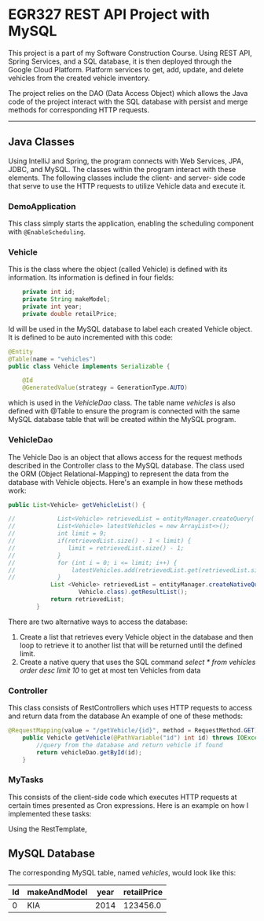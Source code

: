 # EGR327 REST API Project with MySQL

This project is a part of my Software Construction Course. Using REST API, Spring Services, and a SQL database, it is then deployed through the Google Cloud Platform.
Platform services to get, add, update, and delete vehicles from the created vehicle inventory.

The project relies on the DAO (Data Access Object) which allows the Java code of the project interact with the SQL database with persist and merge methods for corresponding HTTP requests.

***

## Java Classes
Using IntelliJ and Spring, the program connects with Web Services, JPA, JDBC, and MySQL. The classes within the program interact with these elements. The following classes include the client- and server- side code that serve to use the HTTP requests to utilize Vehicle data and execute it.

### DemoApplication
This class simply starts the application, enabling the scheduling component with ```@EnableScheduling```.

### Vehicle
This is the class where the object (called Vehicle) is defined with its information.
Its information is defined in four fields:
```java
    private int id;
    private String makeModel;
    private int year;
    private double retailPrice;
```
Id will be used in the MySQL database to label each created Vehicle object. It is defined to be auto incremented with this code:
```java
@Entity
@Table(name = "vehicles")
public class Vehicle implements Serializable {

    @Id
    @GeneratedValue(strategy = GenerationType.AUTO)
```
which is used in the *VehicleDao* class.
The table name *vehicles* is also defined with @Table to ensure the program is connected with the same MySQL database table that will be created within the MySQL program.

### VehicleDao
The Vehicle Dao is an object that allows access for the request methods described in the Controller class to the MySQL database.
The class used the ORM (Object Relational-Mapping) to represent the data from the database with Vehicle objects.
Here's an example in how these methods work:
```java
public List<Vehicle> getVehicleList() {

//            List<Vehicle> retrievedList = entityManager.createQuery( "from Vehicle", Vehicle.class).getResultList();
//            List<Vehicle> latestVehicles = new ArrayList<>();
//            int limit = 9;
//            if(retrievedList.size() - 1 < limit) {
//               limit = retrievedList.size() - 1;
//            }
//            for (int i = 0; i <= limit; i++) {
//                latestVehicles.add(retrievedList.get(retrievedList.size()-1-i));
//            }
            List <Vehicle> retrievedList = entityManager.createNativeQuery("Select * from vehicles ORDER BY id DESC LIMIT 10",
                    Vehicle.class).getResultList();
            return retrievedList;
        }
```
There are two alternative ways to access the database:
1. Create a list that retrieves every Vehicle object in the database and then loop to retrieve it to another list that will be returned until the defined limit.
2. Create a native query that uses the SQL command *select * from vehicles order desc limit 10* to get at most ten Vehicles from data

### Controller
This class consists of RestControllers which uses HTTP requests to access and return data from the database
An example of one of these methods:
```java
@RequestMapping(value = "/getVehicle/{id}", method = RequestMethod.GET)
    public Vehicle getVehicle(@PathVariable("id") int id) throws IOException {
        //query from the database and return vehicle if found
        return vehicleDao.getById(id);
    }
```


### MyTasks
This consists of the client-side code which executes HTTP requests at certain times presented as Cron expressions.
Here is an example on how I implemented these tasks:

Using the RestTemplate, 

## MySQL Database
The corresponding MySQL table, named *vehicles*, would look like this:

| Id | makeAndModel | year | retailPrice |
| -- | ------------ | ---- | ----------- |
| 0  | KIA          | 2014 | 123456.0    |
